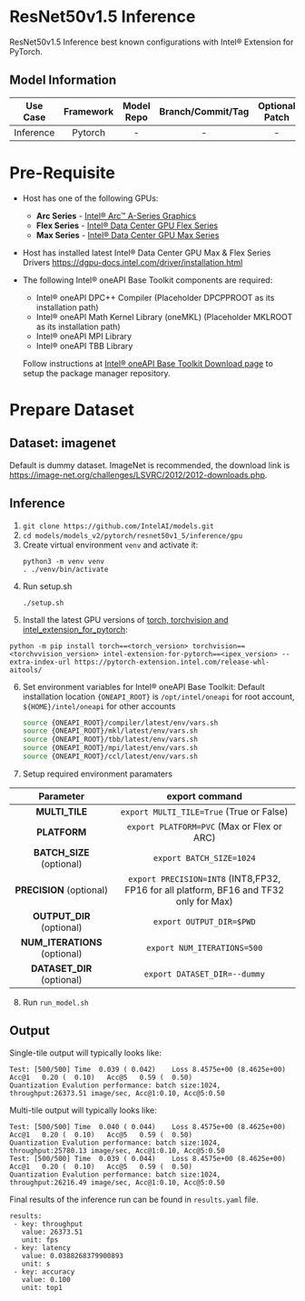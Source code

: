 # ResNet50v1.5 Inference

ResNet50v1.5 Inference best known configurations with Intel® Extension for PyTorch.

## Model Information

| **Use Case** | **Framework** | **Model Repo** | **Branch/Commit/Tag** | **Optional Patch** |
|:---:| :---: |:--------------:|:---------------------:|:------------------:|
|  Inference   |    Pytorch    |       -        |           -           |         -          |

# Pre-Requisite
* Host has one of the following GPUs:
  * **Arc Series** - [Intel® Arc™ A-Series Graphics](https://ark.intel.com/content/www/us/en/ark/products/series/227957/intel-arc-a-series-graphics.html)
  * **Flex Series** - [Intel® Data Center GPU Flex Series](https://ark.intel.com/content/www/us/en/ark/products/series/230021/intel-data-center-gpu-flex-series.html)
  * **Max Series** - [Intel® Data Center GPU Max Series](https://ark.intel.com/content/www/us/en/ark/products/series/232874/intel-data-center-gpu-max-series.html)
* Host has installed latest Intel® Data Center GPU Max & Flex Series Drivers https://dgpu-docs.intel.com/driver/installation.html
* The following Intel® oneAPI Base Toolkit components are required:
  - Intel® oneAPI DPC++ Compiler (Placeholder DPCPPROOT as its installation path)
  - Intel® oneAPI Math Kernel Library (oneMKL) (Placeholder MKLROOT as its installation path)
  - Intel® oneAPI MPI Library
  - Intel® oneAPI TBB Library

  Follow instructions at [Intel® oneAPI Base Toolkit Download page](https://www.intel.com/content/www/us/en/developer/tools/oneapi/base-toolkit-download.html?operatingsystem=linux) to setup the package manager repository.

# Prepare Dataset
## Dataset: imagenet
Default is dummy dataset.
ImageNet is recommended, the download link is https://image-net.org/challenges/LSVRC/2012/2012-downloads.php.

## Inference
1. `git clone https://github.com/IntelAI/models.git`
2. `cd models/models_v2/pytorch/resnet50v1_5/inference/gpu`
3. Create virtual environment `venv` and activate it:
    ```
    python3 -m venv venv
    . ./venv/bin/activate
    ```
4. Run setup.sh
    ```
    ./setup.sh
    ```
5. Install the latest GPU versions of [torch, torchvision and intel_extension_for_pytorch](https://intel.github.io/intel-extension-for-pytorch/index.html#installation):
  ```
  python -m pip install torch==<torch_version> torchvision==<torchvvision_version> intel-extension-for-pytorch==<ipex_version> --extra-index-url https://pytorch-extension.intel.com/release-whl-aitools/
  ```
6. Set environment variables for Intel® oneAPI Base Toolkit: 
    Default installation location `{ONEAPI_ROOT}` is `/opt/intel/oneapi` for root account, `${HOME}/intel/oneapi` for other accounts
    ```bash
    source {ONEAPI_ROOT}/compiler/latest/env/vars.sh
    source {ONEAPI_ROOT}/mkl/latest/env/vars.sh
    source {ONEAPI_ROOT}/tbb/latest/env/vars.sh
    source {ONEAPI_ROOT}/mpi/latest/env/vars.sh
    source {ONEAPI_ROOT}/ccl/latest/env/vars.sh
7. Setup required environment paramaters

| **Parameter**                |                                  **export command**                                  |
|:---------------------------:|:------------------------------------------------------------------------------------:|
| **MULTI_TILE**               | `export MULTI_TILE=True` (True or False)                                             |
| **PLATFORM**                 | `export PLATFORM=PVC` (Max or Flex or ARC)                                                 |
| **BATCH_SIZE** (optional)    |                               `export BATCH_SIZE=1024`                                |
| **PRECISION** (optional)     |`export PRECISION=INT8` (INT8,FP32, FP16 for all platform, BF16 and TF32 only for Max)  |
| **OUTPUT_DIR** (optional)    |                               `export OUTPUT_DIR=$PWD`                               |
|**NUM_ITERATIONS** (optional) |                               `export NUM_ITERATIONS=500`                             |
| **DATASET_DIR** (optional)   |                               `export DATASET_DIR=--dummy`                           |
8. Run `run_model.sh`

## Output

Single-tile output will typically looks like:

```
Test: [500/500] Time  0.039 ( 0.042)    Loss 8.4575e+00 (8.4625e+00)    Acc@1   0.20 (  0.10)   Acc@5   0.59 (  0.50)
Quantization Evalution performance: batch size:1024, throughput:26373.51 image/sec, Acc@1:0.10, Acc@5:0.50
```

Multi-tile output will typically looks like:
```
Test: [500/500] Time  0.040 ( 0.044)    Loss 8.4575e+00 (8.4625e+00)    Acc@1   0.20 (  0.10)   Acc@5   0.59 (  0.50)
Quantization Evalution performance: batch size:1024, throughput:25780.13 image/sec, Acc@1:0.10, Acc@5:0.50
Test: [500/500] Time  0.039 ( 0.044)    Loss 8.4575e+00 (8.4625e+00)    Acc@1   0.20 (  0.10)   Acc@5   0.59 (  0.50)
Quantization Evalution performance: batch size:1024, throughput:26216.49 image/sec, Acc@1:0.10, Acc@5:0.50
```

Final results of the inference run can be found in `results.yaml` file.
```
results:
 - key: throughput
   value: 26373.51
   unit: fps
 - key: latency
   value: 0.0388268379900893
   unit: s
 - key: accuracy
   value: 0.100
   unit: top1
```
